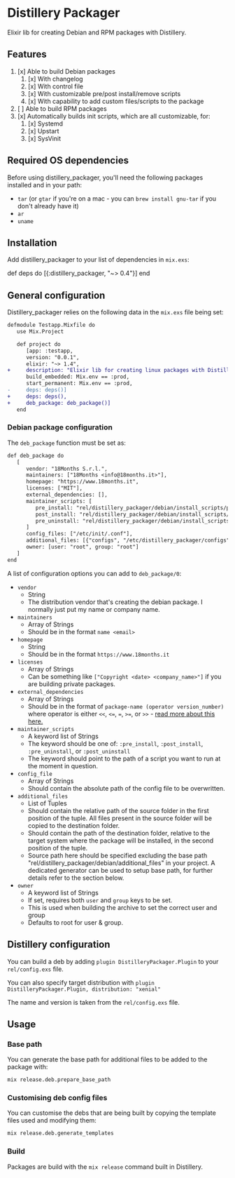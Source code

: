 # Distillery Packager

Elixir lib for creating Debian and RPM packages with Distillery.

## Features

 1. [x] Able to build Debian packages
     1. [x] With changelog
     2. [x] With control file
     3. [x] With customizable pre/post install/remove scripts
     4. [x] With capability to add custom files/scripts to the package
 2. [ ] Able to build RPM packages
 3. [x] Automatically builds init scripts, which are all customizable, for:
     1. [x] Systemd
     2. [x] Upstart
     3. [x] SysVinit

## Required OS dependencies

Before using distillery_packager, you'll need the following packages installed and in your path:

 - `tar` (or `gtar` if you're on a mac - you can `brew install gnu-tar` if you don't already have it)
 - `ar`
 - `uname`

## Installation

Add distillery_packager to your list of dependencies in `mix.exs`:

  def deps do
   [{:distillery_packager, "~> 0.4"}]
  end

## General configuration

Distillery_packager relies on the following data in the `mix.exs` file being set:

```diff
defmodule Testapp.Mixfile do
   use Mix.Project

   def project do
      [app: :testapp,
      version: "0.0.1",
      elixir: "~> 1.4",
+     description: "Elixir lib for creating linux packages with Distillery",
      build_embedded: Mix.env == :prod,
      start_permanent: Mix.env == :prod,
-     deps: deps()]
+     deps: deps(),
+     deb_package: deb_package()]
   end
```

### Debian package configuration

The `deb_package` function must be set as:

```diff
def deb_package do
   [
      vendor: "18Months S.r.l.",
      maintainers: ["18Months <info@18months.it>"],
      homepage: "https://www.18months.it",
      licenses: ["MIT"],
      external_dependencies: [],
      maintainer_scripts: [
         pre_install: "rel/distillery_packager/debian/install_scripts/pre_install.sh",
         post_install: "rel/distillery_packager/debian/install_scripts/post_install.sh",
         pre_uninstall: "rel/distillery_packager/debian/install_scripts/pre_uninstall.sh"
      ]
      config_files: ["/etc/init/.conf"],
      additional_files: [{"configs", "/etc/distillery_packager/configs"}]
      owner: [user: "root", group: "root"]
   ]
end
```

A list of configuration options you can add to `deb_package/0`:

 - `vendor`
   - String
   - The distribution vendor that's creating the debian package. I normally just put my name or company name.
 - `maintainers`
   - Array of Strings
   - Should be in the format `name <email>`
 - `homepage`
   - String
   - Should be in the format `https://www.18months.it`
 - `licenses`
   - Array of Strings
   - Can be something like `["Copyright <date> <company_name>"]` if you are building private packages.
 - `external_dependencies`
   - Array of Strings
   - Should be in the format of `package-name (operator version_number)` where operator is either `<<`, `<=`, `=`, `>=`, or `>>` - [read more about this here.][1]
 - `maintainer_scripts`
   - A keyword list of Strings
   - The keyword should be one of: `:pre_install`, `:post_install`, `:pre_uninstall`, or `:post_uninstall`
   - The keyword should point to the path of a script you want to run at the moment in question.
 - `config_file`
   - Array of Strings
   - Should contain the absolute path of the config file to be overwritten.
 - `additional_files`
   - List of Tuples
   - Should contain the relative path of the source folder in the first position of the tuple.
     All files present in the source folder will be copied to the destination folder.
   - Should contain the path of the destination folder, relative to the target system where the package will be installed, in the second position of the tuple.
   - Source path here should be specified excluding the base path "rel/distillery_packager/debian/additional_files" in your project.
     A dedicated generator can be used to setup base path, for further details refer to the section below.
 - `owner`
   - A keyword list of Strings
   - If set, requires both `user` and `group` keys to be set.
   - This is used when building the archive to set the correct user and group
   - Defaults to root for user & group.

## Distillery configuration

You can build a deb by adding `plugin DistilleryPackager.Plugin` to your `rel/config.exs` file.

You can also specify target distribution with `plugin DistilleryPackager.Plugin, distribution: "xenial"`

The name and version is taken from the `rel/config.exs` file.

## Usage

### Base path

You can generate the base path for additional files to be added to the package with:

```bash
mix release.deb.prepare_base_path
```

### Customising deb config files

You can customise the debs that are being built by copying the template files used and modifying them:

```bash
mix release.deb.generate_templates
```

### Build

Packages are build with the `mix release` command built in Distillery.

[1]:https://www.debian.org/doc/manuals/maint-guide/dreq.en.html#control
